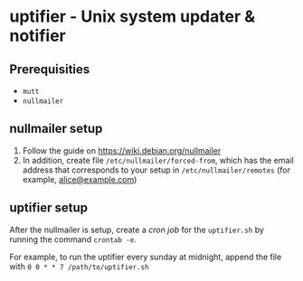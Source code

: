 # uptifier - Unix system updater &amp; notifier

## Prerequisities

- `mutt`
- `nullmailer`

## nullmailer setup

1. Follow the guide on https://wiki.debian.org/nullmailer
2. In addition, create file `/etc/nullmailer/forced-from`, which has the email address that corresponds to your setup in `/etc/nullmailer/remotes` (for example, alice@example.com)


## uptifier setup

After the nullmailer is setup, create a *cron job* for the `uptifier.sh` by running the command `crontab -e`.

For example, to run the uptifier every sunday at midnight, append the file with
`0 0 * * 7 /path/to/uptifier.sh`